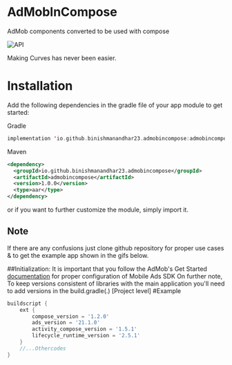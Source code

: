 # AdMobInCompose
AdMob components converted to be used with compose

![API](https://img.shields.io/badge/API-21%2B-brightgreen.svg)

Making Curves has never been easier.

# Installation

Add the following dependencies in the gradle file of your app module to get started:

Gradle
```kotlin
implementation 'io.github.binishmanandhar23.admobincompose:admobincompose:1.0.0'

```
Maven
```xml
<dependency>
  <groupId>io.github.binishmanandhar23.admobincompose</groupId>
  <artifactId>admobincompose</artifactId>
  <version>1.0.0</version>
  <type>aar</type>
</dependency>
```

or if you want to further customize the module, simply import it.

## Note
If there are any confusions just clone github repository for proper use cases & to get the example app shown in the gifs below.


##Initialization:
It is important that you follow the AdMob's Get Started [documentation](https://developers.google.com/admob/android/quick-start) for proper configuration of Mobile Ads SDK
On further note, To keep versions consistent of libraries with the main application you'll need to add versions in the build.gradle(.) [Project level]
#Example
```groovy
buildscript {
    ext {
        compose_version = '1.2.0'
        ads_version = '21.1.0'
        activity_compose_version = '1.5.1'
        lifecycle_runtime_version = '2.5.1'
    }
    //...Othercodes
}
```


